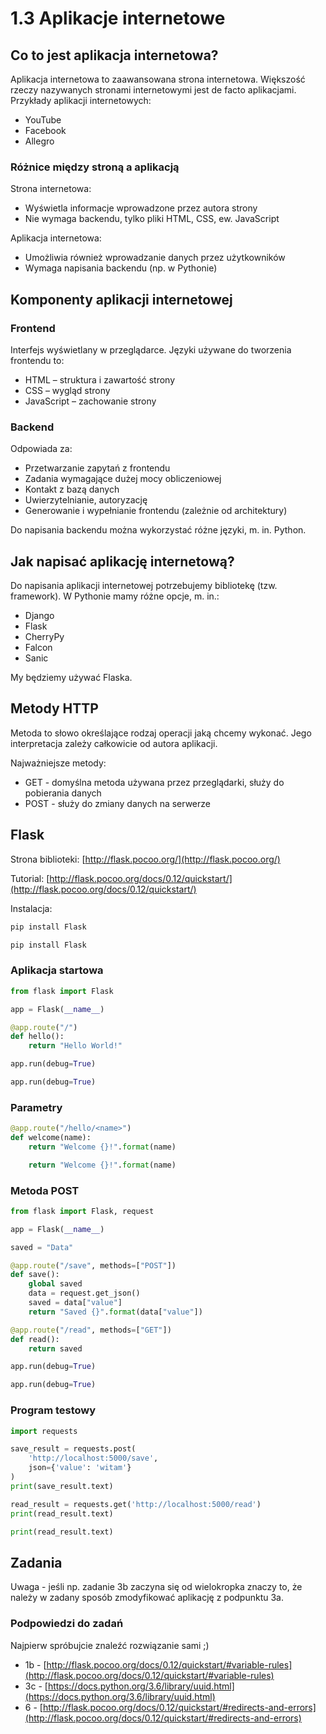 1.3 Aplikacje internetowe
=========================

Co to jest aplikacja internetowa?
---------------------------------

Aplikacja internetowa to zaawansowana strona internetowa. Większość rzeczy nazywanych stronami internetowymi jest de facto aplikacjami. Przykłady aplikacji internetowych:

* YouTube
* Facebook
* Allegro

### Różnice między stroną a aplikacją

Strona internetowa:

* Wyświetla informacje wprowadzone przez autora strony
* Nie wymaga backendu, tylko pliki HTML, CSS, ew. JavaScript

Aplikacja internetowa:

* Umożliwia również wprowadzanie danych przez użytkowników
* Wymaga napisania backendu (np. w Pythonie)

Komponenty aplikacji internetowej
---------------------------------

### Frontend

Interfejs wyświetlany w przeglądarce. Języki używane do tworzenia frontendu to:

* HTML – struktura i zawartość strony
* CSS – wygląd strony
* JavaScript – zachowanie strony

### Backend

Odpowiada za:

* Przetwarzanie zapytań z frontendu
* Zadania wymagające dużej mocy obliczeniowej
* Kontakt z bazą danych
* Uwierzytelnianie, autoryzację
* Generowanie i wypełnianie frontendu (zależnie od architektury)

Do napisania backendu można wykorzystać różne języki, m. in. Python.

Jak napisać aplikację internetową?
----------------------------------

Do napisania aplikacji internetowej potrzebujemy bibliotekę (tzw. framework). W Pythonie mamy różne opcje, m. in.:

* Django
* Flask
* CherryPy
* Falcon
* Sanic

My będziemy używać Flaska.

Metody HTTP
-----------

Metoda to słowo określające rodzaj operacji jaką chcemy wykonać. Jego interpretacja zależy całkowicie od autora aplikacji.

Najważniejsze metody:

* GET - domyślna metoda używana przez przeglądarki, służy do pobierania danych
* POST - służy do zmiany danych na serwerze

Flask
-----

Strona biblioteki: [http://flask.pocoo.org/](http://flask.pocoo.org/)

Tutorial: [http://flask.pocoo.org/docs/0.12/quickstart/](http://flask.pocoo.org/docs/0.12/quickstart/)

Instalacja:

```bash
pip install Flask

pip install Flask

```

### Aplikacja startowa

```python
from flask import Flask

app = Flask(__name__)

@app.route("/")
def hello():
    return "Hello World!"

app.run(debug=True)

app.run(debug=True)

```

### Parametry

```python
@app.route("/hello/<name>")
def welcome(name):
    return "Welcome {}!".format(name)

    return "Welcome {}!".format(name)

```

### Metoda POST

```python
from flask import Flask, request

app = Flask(__name__)

saved = "Data"

@app.route("/save", methods=["POST"])
def save():
    global saved
    data = request.get_json()
    saved = data["value"]
    return "Saved {}".format(data["value"])

@app.route("/read", methods=["GET"])
def read():
    return saved

app.run(debug=True)

app.run(debug=True)

```

### Program testowy

```python
import requests

save_result = requests.post(
    'http://localhost:5000/save',
    json={'value': 'witam'}
)
print(save_result.text)

read_result = requests.get('http://localhost:5000/read')
print(read_result.text)

print(read_result.text)

```

Zadania
-------

Uwaga - jeśli np. zadanie 3b zaczyna się od wielokropka znaczy to, że należy w zadany sposób zmodyfikować aplikację z podpunktu 3a.

### Podpowiedzi do zadań

Najpierw spróbujcie znaleźć rozwiązanie sami ;)

* 1b - [http://flask.pocoo.org/docs/0.12/quickstart/#variable-rules](http://flask.pocoo.org/docs/0.12/quickstart/#variable-rules)
* 3c - [https://docs.python.org/3.6/library/uuid.html](https://docs.python.org/3.6/library/uuid.html)
* 6 - [http://flask.pocoo.org/docs/0.12/quickstart/#redirects-and-errors](http://flask.pocoo.org/docs/0.12/quickstart/#redirects-and-errors)
